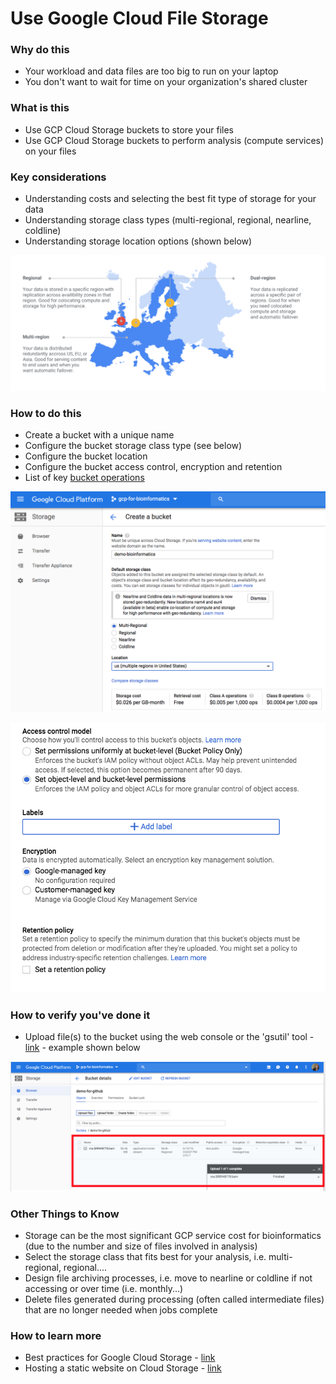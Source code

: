 # Use Google Cloud File Storage


### Why do this
 - Your workload and data files are too big to run on your laptop
 - You don't want to wait for time on your organization's shared cluster


### What is this
 - Use GCP Cloud Storage buckets to store your files
 - Use GCP Cloud Storage buckets to perform analysis (compute services) on your files


### Key considerations
 - Understanding costs and selecting the best fit type of storage for your data
 - Understanding storage class types (multi-regional, regional, nearline, coldline)
 - Understanding storage location options (shown below)

 [![Cloud Storage regions](/images/regions.png)]()

### How to do this
 - Create a bucket with a unique name
 - Configure the bucket storage class type (see below)
 - Configure the bucket location 
 - Configure the bucket access control, encryption and retention
 - List of key [bucket operations](https://cloud.google.com/storage/docs/how-to)

 [![Cloud Storage types](/images/storage.png)]()

 [![Cloud Storage config](/images/bucket.png)]()


### How to verify you've done it
 - Upload file(s) to the bucket using the web console or the 'gsutil' tool - [link](https://cloud.google.com/storage/docs/gsutil) - example shown below

 [![upload](/images/upload.png)]()


### Other Things to Know
 - Storage can be the most significant GCP service cost for bioinformatics (due to the number and size of files involved in analysis)
 - Select the storage class that fits best for your analysis, i.e. multi-regional, regional....
 - Design file archiving processes, i.e. move to nearline or coldline if not accessing or over time (i.e. monthly...)
 - Delete files generated during processing (often called intermediate files) that are no longer needed when jobs complete

### How to learn more
 - Best practices for Google Cloud Storage - [link](https://cloud.google.com/storage/docs/best-practices)
 - Hosting a static website on Cloud Storage - [link](https://cloud.google.com/storage/docs/hosting-static-website)